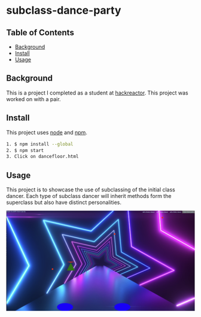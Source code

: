 # subclass-dance-party

## Table of Contents

- [Background](#background)
- [Install](#install)
- [Usage](#usage)

## Background

This is a project I completed as a student at [hackreactor](http://hackreactor.com). This project was worked on with a pair.

## Install

This project uses [node](http://nodejs.org) and [npm](https://npmjs.com).

```sh
1. $ npm install --global
2. $ npm start
3. Click on dancefloor.html
```

## Usage

This project is to showcase the use of subclassing of the initial class dancer. Each type of subclass dancer will inherit methods form the superclass but also have distinct personalities.

![alt text](https://github.com/davidltruong/subclass-dance-party/blob/master/screenshot.png?raw=true)